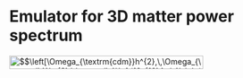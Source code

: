 # Emulator for 3D matter power spectrum

<img src="http://www.sciweavers.org/tex2img.php?eq=%24%24%0A%5Cleft%5B%5COmega_%7B%5Ctextrm%7Bcdm%7D%7Dh%5E%7B2%7D%2C%5C%2C%5COmega_%7B%5Ctextrm%7Bb%7D%7Dh%5E%7B2%7D%2C%5C%2C%5Ctextrm%7Bln%7D%5Cleft%2810%5E%7B10%7DA_%7Bs%7D%5Cright%29%2C%5C%2Cn_%7Bs%7D%2C%5C%2Ch%2C%5C%2C%5CSigma%20m_%7B%5Cnu%7D%2C%5C%2CA_%7B%5Ctextrm%7Bbary%7D%7D%5Cright%5D%0A%24%24&bc=White&fc=Black&im=jpg&fs=12&ff=mathpazo&edit=0" align="center" border="0" alt="$$\left[\Omega_{\textrm{cdm}}h^{2},\,\Omega_{\textrm{b}}h^{2},\,\textrm{ln}\left(10^{10}A_{s}\right),\,n_{s},\,h,\,\Sigma m_{\nu},\,A_{\textrm{bary}}\right]$$" width="347" height="24" align=middle/>
